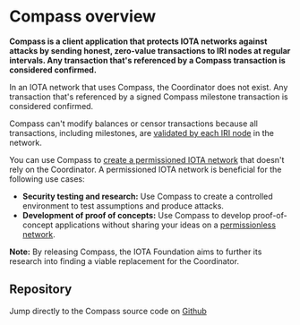 # Compass overview

**Compass is a client application that protects IOTA networks against attacks by sending honest, zero-value transactions to IRI nodes at regular intervals. Any transaction that's referenced by a Compass transaction is considered confirmed.**

In an IOTA network that uses Compass, the Coordinator does not exist. Any transaction that's referenced by a signed Compass milestone transaction is considered confirmed.

Compass can't modify balances or censor transactions because all transactions, including milestones, are [validated by each IRI node](root://iri/0.1/concepts/transaction-validation.md) in the network.

You can use Compass to [create a permissioned IOTA network](how-to-guides/create-a-permissioned-iota-network.md) that doesn't rely on the Coordinator. A permissioned IOTA network is beneficial for the following use cases:

- **Security testing and research:** Use Compass to create a controlled environment to test assumptions and produce attacks.
- **Development of proof of concepts:** Use Compass to develop proof-of-concept applications without sharing your ideas on a [permissionless network](root://getting-started/0.1/references/iota-networks.md).

**Note:** By releasing Compass, the IOTA Foundation aims to further its research into finding a viable replacement for the Coordinator.

## Repository

Jump directly to the Compass source code on [Github](https://github.com/iotaledger/compass)
